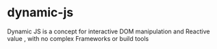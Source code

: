# dynamic-js
Dynamic JS is a concept for interactive DOM manipulation and Reactive value , with no complex Frameworks or build tools